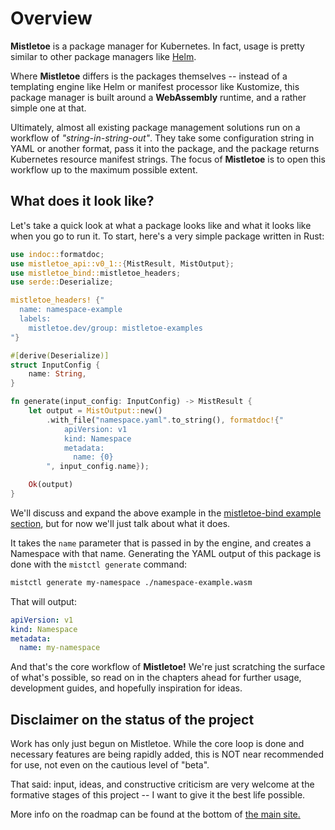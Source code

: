# Overview

**Mistletoe** is a package manager for Kubernetes.  In fact, usage is pretty similar to other package managers like [Helm](https://helm.sh/).

Where **Mistletoe** differs is the packages themselves -- instead of a templating engine like Helm or manifest processor like Kustomize, this package manager is built around a **WebAssembly** runtime, and a rather simple one at that.

Ultimately, almost all existing package management solutions run on a workflow of *"string-in-string-out"*.  They take some configuration string in YAML or another format, pass it into the package, and the package returns Kubernetes resource manifest strings.  The focus of **Mistletoe** is to open this workflow up to the maximum possible extent.

## What does it look like?

Let's take a quick look at what a package looks like and what it looks like when you go to run it.  To start, here's a very simple package written in Rust:

```rust
use indoc::formatdoc;
use mistletoe_api::v0_1::{MistResult, MistOutput};
use mistletoe_bind::mistletoe_headers;
use serde::Deserialize;

mistletoe_headers! {"
  name: namespace-example
  labels:
    mistletoe.dev/group: mistletoe-examples
"}

#[derive(Deserialize)]
struct InputConfig {
    name: String,
}

fn generate(input_config: InputConfig) -> MistResult {
    let output = MistOutput::new()
        .with_file("namespace.yaml".to_string(), formatdoc!{"
            apiVersion: v1
            kind: Namespace
            metadata:
              name: {0}
        ", input_config.name});

    Ok(output)
}
```

We'll discuss and expand the above example in the [mistletoe-bind example section](./developers/rust/simple-mistletoe-bind-example.html), but for now we'll just talk about what it does.

It takes the `name` parameter that is passed in by the engine, and creates a Namespace with that name.  Generating the YAML output of this package is done with the `mistctl generate` command:

```sh
mistctl generate my-namespace ./namespace-example.wasm
```

That will output:

```yaml
apiVersion: v1
kind: Namespace
metadata:
  name: my-namespace
```

And that's the core workflow of **Mistletoe!**  We're just scratching the surface of what's possible, so read on in the chapters ahead for further usage, development guides, and hopefully inspiration for ideas.

## Disclaimer on the status of the project

Work has only just begun on Mistletoe.  While the core loop is done and necessary features are being rapidly added, this is NOT near recommended for use, not even on the cautious level of "beta".

That said: input, ideas, and constructive criticism are very welcome at the formative stages of this project -- I want to give it the best life possible.

More info on the roadmap can be found at the bottom of [the main site.](https://mistletoe.dev)

